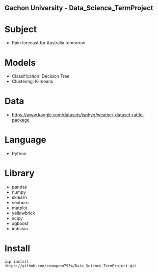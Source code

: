 ## Gachon University - Data_Science_TermProject

# Subject
- Rain forecast for Australia tomorrow

# Models
- Classification: Decision Tree
- Clustering: K-means


# Data
- https://www.kaggle.com/datasets/jsphyg/weather-dataset-rattle-package

# Language
- Python

# Library
- pandas
- numpy
- sklearn
- seaborn
- matplot
- yellowbrick
- scipy
- xgboost
- imblean

# Install
```
pip install https://github.com/seungwon7934/Data_Science_TermProject.git
 ```

